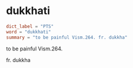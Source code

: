 # dukkhati

``` toml
dict_label = "PTS"
word = "dukkhati"
summary = "to be painful Vism.264. fr. dukkha"
```

to be painful Vism.264.

fr. dukkha

